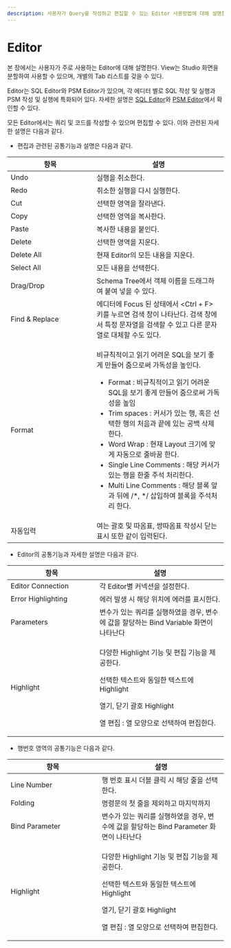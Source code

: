 ```yaml
---
description: 사용자가 Query를 작성하고 편집할 수 있는 Editor 사용방법에 대해 설명한다.
---
```


# Editor

본 장에서는 사용자가 주로 사용하는 Editor에 대해 설명한다. View는 Studio 화면을 분할하여 사용할 수 있으며, 개별의 Tab 리스트를 갖을 수 있다.

Editor는 SQL Editor와 PSM Editor가 있으며, 각 에디터 별로 SQL 작성 및 실행과 PSM 작성 및 실행에 특화되어 있다. 자세한 설명은  [SQL Editor](sql-editor/)와 [PSM Editor](psm-editor/)에서 확인할 수 있다.

모든 Editor에서는 쿼리 및 코드를 작성할 수 있으며 편집할 수 있다. 이와 관련된 자세한 설명은 다음과 같다.

* 편집과 관련된 공통기능과 설명은 다음과 같다.

<table><thead><tr><th width="184">항목</th><th>설명</th></tr></thead><tbody><tr><td>Undo</td><td>실행을 취소한다.</td></tr><tr><td>Redo</td><td>취소한 실행을 다시 실행한다.</td></tr><tr><td>Cut</td><td>선택한 영역을 잘라낸다.</td></tr><tr><td>Copy</td><td>선택한 영역을 복사한다.</td></tr><tr><td>Paste</td><td>복사한 내용을 붙인다.</td></tr><tr><td>Delete</td><td>선택한 영역을 지운다.</td></tr><tr><td>Delete All</td><td>현재 Editor의 모든 내용을 지운다.</td></tr><tr><td>Select All</td><td>모든 내용을 선택한다.</td></tr><tr><td>Drag/Drop</td><td>Schema Tree에서 객체 이름을 드래그하여 붙여 넣을 수 있다.</td></tr><tr><td>Find &#x26; Replace</td><td>에디터에 Focus 된 상태에서 &#x3C;Ctrl + F> 키를 누르면 검색 창이 나타난다. 검색 창에서 특정 문자열을 검색할 수 있고 다른 문자열로 대체할 수도 있다.</td></tr><tr><td>Format</td><td><p>비규칙적이고 읽기 어려운 SQL을 보기 좋게 만들어 줌으로써 가독성을 높인다.</p><ul><li>Format : 비규칙적이고 읽기 어려운 SQL을 보기 좋게 만들어 줌으로써 가독성을 높임</li><li>Trim spaces : 커서가 있는 행, 혹은 선택한 행의 처음과 끝에 있는 공백 삭제한다.</li><li>Word Wrap : 현재 Layout 크기에 맞게 자동으로 줄바꿈 한다.</li><li>Single Line Comments : 해당 커서가 있는 행을 한줄 주석 처리한다.</li><li>Multi Line Comments : 해당 블록 앞과 뒤에 /*, */ 삽입하여 블록을 주석처리 한다.</li></ul></td></tr><tr><td>자동입력</td><td>여는 괄호 및 따옴표, 쌍따옴표 작성시 닫는 표시 또한 같이 입력된다.</td></tr></tbody></table>

* Editor의 공통기능과 자세한 설명은 다음과 같다.

<table><thead><tr><th width="191">항목</th><th>설명</th></tr></thead><tbody><tr><td>Editor Connection</td><td>각 Editor별 커넥션을 설정한다.</td></tr><tr><td>Error Highlighting</td><td>에러 발생 시 해당 위치에 에러를 표시한다.</td></tr><tr><td>Parameters</td><td>변수가 있는 쿼리를 실행하였을 경우, 변수에 값을 할당하는 Bind Variable 화면이 나타난다</td></tr><tr><td>Highlight</td><td><p>다양한 Highlight 기능 및 편집 기능을 제공한다.</p><p>선택한 텍스트와 동일한 텍스트에 Highlight</p><p>열기, 닫기 괄호 Highlight</p><p>열 편집 : 열 모양으로 선택하여 편집한다.</p><p> </p></td></tr></tbody></table>

* 행번호 영역의 공통기능은 다음과 같다.

<table><thead><tr><th width="196">항목</th><th>설명</th></tr></thead><tbody><tr><td>Line Number</td><td>행 번호 표시 더블 클릭 시 해당 줄을 선택한다.</td></tr><tr><td>Folding</td><td>명령문의 첫 줄을 제외하고 마지막까지</td></tr><tr><td>Bind Parameter</td><td>변수가 있는 쿼리를 실행하였을 경우, 변수에 값을 할당하는 Bind Parameter 화면이 나타난다</td></tr><tr><td>Highlight</td><td><p>다양한 Highlight 기능 및 편집 기능을 제공한다.</p><p>선택한 텍스트와 동일한 텍스트에 Highlight</p><p>열기, 닫기 괄호 Highlight</p><p>열 편집 : 열 모양으로 선택하여 편집한다.</p><p> </p></td></tr></tbody></table>

